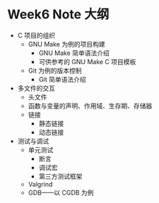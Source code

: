 # Week6 Note 大纲

- C 项目的组织
  - GNU Make 为例的项目构建
    - GNU Make 简单语法介绍
    - 可供参考的 GNU Make C 项目模板
  - Git 为例的版本控制
    - Git 简单语法介绍
- 多文件的交互
  - 头文件
  - 函数与变量的声明、作用域、生存期、存储器
  - 链接
    - 静态链接
    - 动态链接
- 测试与调试
  - 单元测试
    - 断言
    - 调试宏
    - 第三方测试框架
  - Valgrind
  - GDB——以 CGDB 为例